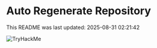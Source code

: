 # Auto Regenerate Repository

This README was last updated: 2025-08-31 02:21:42

 ![TryHackMe](https://tryhackme.com/badge/533634)